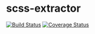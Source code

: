 # scss-extractor
[![Build Status](https://travis-ci.org/christophersmith262/scss-extractor.svg?branch=master)](https://travis-ci.org/christophersmith262/scss-extractor)
[![Coverage Status](https://coveralls.io/repos/github/christophersmith262/scss-extractor/badge.svg?branch=master)](https://coveralls.io/github/christophersmith262/scss-extractor?branch=master)
